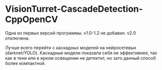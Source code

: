 # VisionTurret-CascadeDetection-CppOpenCV
Одна из первых версий программы.
v1.0-1.2 не добавил.
v2.0 отключена.

Лучше всего перейти с каскадных моделей на нейросетевых (darknet/YOLO). 
Каскадные модели показали себя не эффективнее, так как в тени или в ярком освещении не детектит, но зато данный способ более компактной. 

